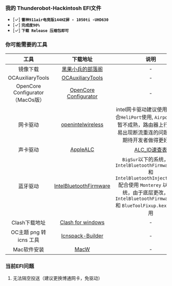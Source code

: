 ### **我的 Thunderobot-Hackintosh EFI文件**
- [✓]  **`雷神911air电竞版144HZ屏 - 1050ti -UHD630`**   
- [✓] **`完成度90%`** 
- [✓] **`下载 Release 压缩包即可`** 


### **你可能需要的工具**
| 工具  | 下载地址 | 说明 |
|:-----------:|:-----------:|:--:|
|   镜像下载  |   [黑果小兵的部落阁](https://blog.daliansky.net/)   | -  |
|   OCAuxiliaryTools  |  [OCAuxiliaryTools](https://github.com/ic005k/OCAuxiliaryTools)    | -   |
|   OpenCore Configurator（MacOs版）  |  [OpenCore Configurator](https://macoshome.com/hackintosh/htools/2100.html#Down)    |  -  |
|  网卡驱动   |   [openintelwireless](https://github.com/OpenIntelWireless/itlwm)   |   intel网卡驱动建议使用`Itlwn`配合`HeliPort`使用, `AirportItlwm`暂不成熟，路由器上行过大容易出现断流重连的问题，只能期待开发者做得更好吧！ |
|   声卡驱动  |  [AppleALC](https://github.com/acidanthera/AppleALC)    | [ALC_ID速查表](https://www.bilibili.com/read/cv13613833/)   |
|   蓝牙驱动  |  [IntelBluetoothFirmware](https://github.com/OpenIntelWireless/IntelBluetoothFirmware)| `BigSur`以下的系统，建议 `IntelBluetoothFirmware.kext` 和 `IntelBluetoothInjector.kext` 配合使用 `Monterey` 以上的系统，由于底层更改，建议`IntelBluetoothFirmware.kext` 和 `BlueToolFixup.kext` 配合使用 |
|  Clash下载地址   |   [Clash for windows](https://github.com/Fndroid/clash_for_windows_pkg)   |  -  |
|   OC主题 png 转 icns 工具  |    [Icnspack-Builder](https://github.com/chris1111/Icnspack-Builder)  |  -  |
| Mac软件安装 | [MacW](https://www.macw.com/) | - |

### **当前EFI问题**

1. 无法隔空投送（建议更换博通网卡，免驱动）
